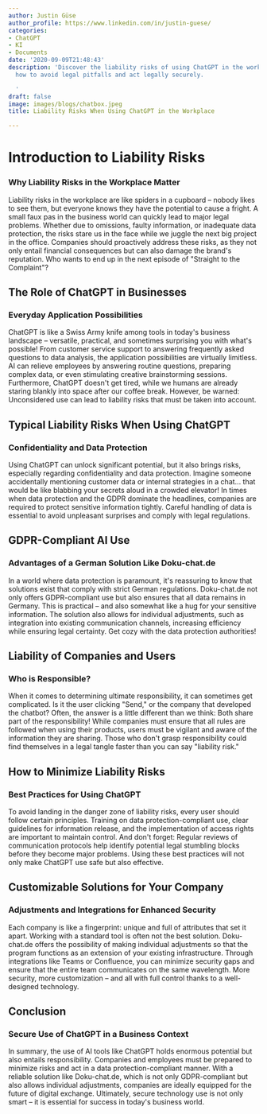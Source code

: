 ```yaml
---
author: Justin Güse
author_profile: https://www.linkedin.com/in/justin-guese/
categories:
- ChatGPT
- KI
- Documents
date: '2020-09-09T21:48:43'
description: 'Discover the liability risks of using ChatGPT in the workplace. Learn
  how to avoid legal pitfalls and act legally securely.

  '
draft: false
image: images/blogs/chatbox.jpeg
title: Liability Risks When Using ChatGPT in the Workplace

---
```

# Introduction to Liability Risks

### Why Liability Risks in the Workplace Matter

Liability risks in the workplace are like spiders in a cupboard – nobody likes to see them, but everyone knows they have the potential to cause a fright. A small faux pas in the business world can quickly lead to major legal problems. Whether due to omissions, faulty information, or inadequate data protection, the risks stare us in the face while we juggle the next big project in the office. Companies should proactively address these risks, as they not only entail financial consequences but can also damage the brand's reputation. Who wants to end up in the next episode of "Straight to the Complaint"?

## The Role of ChatGPT in Businesses

### Everyday Application Possibilities

ChatGPT is like a Swiss Army knife among tools in today's business landscape – versatile, practical, and sometimes surprising you with what's possible! From customer service support to answering frequently asked questions to data analysis, the application possibilities are virtually limitless. AI can relieve employees by answering routine questions, preparing complex data, or even stimulating creative brainstorming sessions. Furthermore, ChatGPT doesn't get tired, while we humans are already staring blankly into space after our coffee break. However, be warned: Unconsidered use can lead to liability risks that must be taken into account.

## Typical Liability Risks When Using ChatGPT

### Confidentiality and Data Protection

Using ChatGPT can unlock significant potential, but it also brings risks, especially regarding confidentiality and data protection. Imagine someone accidentally mentioning customer data or internal strategies in a chat... that would be like blabbing your secrets aloud in a crowded elevator! In times when data protection and the GDPR dominate the headlines, companies are required to protect sensitive information tightly. Careful handling of data is essential to avoid unpleasant surprises and comply with legal regulations.

## GDPR-Compliant AI Use

### Advantages of a German Solution Like Doku-chat.de

In a world where data protection is paramount, it's reassuring to know that solutions exist that comply with strict German regulations. Doku-chat.de not only offers GDPR-compliant use but also ensures that all data remains in Germany. This is practical – and also somewhat like a hug for your sensitive information. The solution also allows for individual adjustments, such as integration into existing communication channels, increasing efficiency while ensuring legal certainty.  Get cozy with the data protection authorities!

## Liability of Companies and Users

### Who is Responsible?

When it comes to determining ultimate responsibility, it can sometimes get complicated. Is it the user clicking "Send," or the company that developed the chatbot? Often, the answer is a little different than we think: Both share part of the responsibility! While companies must ensure that all rules are followed when using their products, users must be vigilant and aware of the information they are sharing. Those who don't grasp responsibility could find themselves in a legal tangle faster than you can say "liability risk."

## How to Minimize Liability Risks

### Best Practices for Using ChatGPT

To avoid landing in the danger zone of liability risks, every user should follow certain principles. Training on data protection-compliant use, clear guidelines for information release, and the implementation of access rights are important to maintain control. And don't forget: Regular reviews of communication protocols help identify potential legal stumbling blocks before they become major problems. Using these best practices will not only make ChatGPT use safe but also effective.

## Customizable Solutions for Your Company

### Adjustments and Integrations for Enhanced Security

Each company is like a fingerprint: unique and full of attributes that set it apart. Working with a standard tool is often not the best solution. Doku-chat.de offers the possibility of making individual adjustments so that the program functions as an extension of your existing infrastructure. Through integrations like Teams or Confluence, you can minimize security gaps and ensure that the entire team communicates on the same wavelength. More security, more customization – and all with full control thanks to a well-designed technology.

## Conclusion

### Secure Use of ChatGPT in a Business Context

In summary, the use of AI tools like ChatGPT holds enormous potential but also entails responsibility. Companies and employees must be prepared to minimize risks and act in a data protection-compliant manner. With a reliable solution like Doku-chat.de, which is not only GDPR-compliant but also allows individual adjustments, companies are ideally equipped for the future of digital exchange. Ultimately, secure technology use is not only smart – it is essential for success in today's business world.
